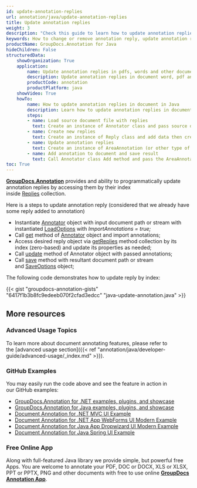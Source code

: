 ```yaml
---
id: update-annotation-replies
url: annotation/java/update-annotation-replies
title: Update annotation replies
weight: 3
description: "Check this guide to learn how to update annotation replies when collaborate over document using GroupDocs.Annotation for Java API."
keywords: How to change or remove annotation reply, update annotation reply, remove reply, reply to annotation
productName: GroupDocs.Annotation for Java
hideChildren: False
structuredData:
    showOrganization: True
    application:
        name: Update annotation replies in pdfs, words and other documents with Java
        description: Update annotation replies in document word, pdf and other docs natively on mac, windows or ubuntu natively with high performance using Java language and GroupDocs.Annotation for Java APIs
        productCode: annotation
        productPlatform: java 
    showVideo: True
    howTo:
        name: How to update annotation replies in document in Java 
        description: Learn how to update annotation replies in document in Java step by step
        steps:
        - name: Load source document file with replies
          text: Create an instance of Annotator class and pass source document file path as a constructor parameter. You may specify absolute or relative file path as per your requirements. 
        - name: Create new replies
          text: Create an instance of Reply class and add data then create java List with Reply and add all replies to this list.
        - name: Update annotation replies
          text: Create an instance of AreaAnnotation (or other type of annotation) and call setUpdate method for add list with replies.
        - name: Add annotation to document and save result 
          text: Call Annotator class Add method and pass the AreaAnnotation (or other type of annotation) object then call Save method from Annotator class and pass the output filename as parameter.
toc: True
---
```


[**GroupDocs.Annotation**](https://products.groupdocs.com/annotation/java) provides and ability to programmatically update annotation replies by accessing them by their index inside [Replies](https://apireference.groupdocs.com/java/annotation/com.groupdocs.annotation.models.annotationmodels/AnnotationBase#getReplies()) collection.

Here is a steps to update annotation reply (considered that we already have some reply added to annotation)
*   Instantiate [Annotator](https://apireference.groupdocs.com/java/annotation/com.groupdocs.annotation/Annotator) object with input document path or stream with instantiated [LoadOptions](https://apireference.groupdocs.com/java/annotation/com.groupdocs.annotation.options/LoadOptions) with *ImportAnnotations = true;*
*   Call [get](https://apireference.groupdocs.com/java/annotation/com.groupdocs.annotation/Annotator#get()) method of [Annotator](https://apireference.groupdocs.com/java/annotation/com.groupdocs.annotation/Annotator) object and import annotations;
*   Access desired reply object via [getReplies](https://apireference.groupdocs.com/java/annotation/com.groupdocs.annotation.models.annotationmodels/AnnotationBase#getReplies()) method collection by its index (zero-based) and update its properties as needed;
*   Call [update](https://apireference.groupdocs.com/java/annotation/com.groupdocs.annotation/Annotator#update(java.util.List)) method of Annotator object with passed annotations;
*   Call [save](https://apireference.groupdocs.com/java/annotation/com.groupdocs.annotation/Annotator#save(java.io.InputStream)) method with resultant document path or stream and [SaveOptions](https://apireference.groupdocs.com/java/annotation/com.groupdocs.annotation.options.export/SaveOptions) object;

The following code demonstrates how to update reply by index:

{{< gist "groupdocs-annotation-gists" "6417f1b3b8fc9edeeb070f2cfad3edcc" "java-update-annotation.java" >}}

## More resources

### Advanced Usage Topics
To learn more about document annotating features, please refer to the [advanced usage section]({{< ref "annotation/java/developer-guide/advanced-usage/_index.md" >}}).

### GitHub Examples

You may easily run the code above and see the feature in action in our GitHub examples:

*   [GroupDocs.Annotation for .NET examples, plugins, and showcase](https://github.com/groupdocs-annotation/GroupDocs.Annotation-for-.NET)
*   [GroupDocs.Annotation for Java examples, plugins, and showcase](https://github.com/groupdocs-annotation/GroupDocs.Annotation-for-Java)
*   [Document Annotation for .NET MVC UI Example](https://github.com/groupdocs-annotation/GroupDocs.Annotation-for-.NET-MVC) 
*   [Document Annotation for .NET App WebForms UI Modern Example](https://github.com/groupdocs-annotation/GroupDocs.Annotation-for-.NET-WebForms)
*   [Document Annotation for Java App Dropwizard UI Modern Example](https://github.com/groupdocs-annotation/GroupDocs.Annotation-for-Java-Dropwizard)
*   [Document Annotation for Java Spring UI Example](https://github.com/groupdocs-annotation/GroupDocs.Annotation-for-Java-Spring)
    
### Free Online App

Along with full-featured Java library we provide simple, but powerful free Apps.
You are welcome to annotate your PDF, DOC or DOCX, XLS or XLSX, PPT or PPTX, PNG and other documents with free to use online [**GroupDocs Annotation App**](https://products.groupdocs.app/annotation).
